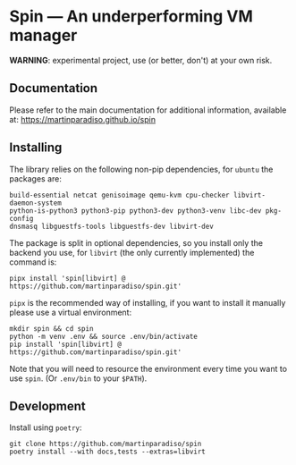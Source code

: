 # Spin — An underperforming VM manager

**WARNING**: experimental project, use (or better, don't) at your own
risk.

## Documentation

Please refer to the main documentation for additional
information, available at: <https://martinparadiso.github.io/spin>

## Installing

The library relies on the following non-pip dependencies, for `ubuntu` 
the packages are:

```
build-essential netcat genisoimage qemu-kvm cpu-checker libvirt-daemon-system
python-is-python3 python3-pip python3-dev python3-venv libc-dev pkg-config
dnsmasq libguestfs-tools libguestfs-dev libvirt-dev
```

The package is split in optional dependencies, so you install only
the backend you use, for `libvirt` (the only currently implemented)
the command is:

```shell
pipx install 'spin[libvirt] @ https://github.com/martinparadiso/spin.git'
```
`pipx` is the recommended way of installing, if you want to install it
manually please use a virtual environment:

```shell
mkdir spin && cd spin
python -m venv .env && source .env/bin/activate
pip install 'spin[libvirt] @ https://github.com/martinparadiso/spin.git'
```

Note that you will need to resource the environment every time you
want to use `spin`. (Or `.env/bin` to your `$PATH`).

## Development

Install using ``poetry``:

```shell
git clone https://github.com/martinparadiso/spin
poetry install --with docs,tests --extras=libvirt
```
